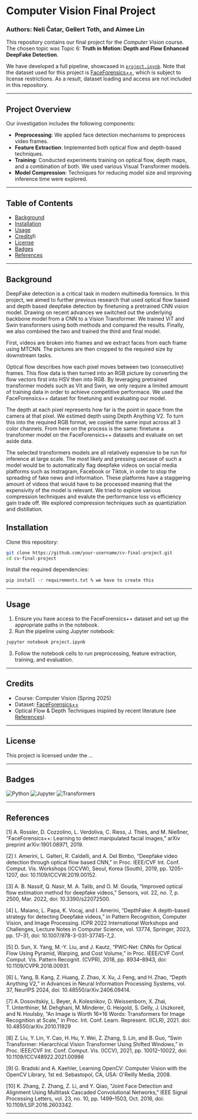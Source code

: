 # Computer Vision Final Project

### Authors: Neli Čatar, Gellert Toth, and Aimee Lin

This repository contains our final project for the *Computer Vision* course. The chosen topic was Topic 6: **Truth in Motion: Depth and Flow Enhanced DeepFake Detection**.

We have developed a full pipeline, showcased in [`project.ipynb`](project.ipynb). Note that the dataset used for this project is [FaceForensics++](https://github.com/ondyari/FaceForensics), which is subject to license restrictions. As a result, dataset loading and access are not included in this repository.

---

## Project Overview

Our investigation includes the following components:

* **Preprocessing**: We applied face detection mechanisms to preprocess video frames.
* **Feature Extraction**: Implemented both optical flow and depth-based techniques.
* **Training**: Conducted experiments training on optical flow, depth maps, and a combination of both. We used various Visual Transformer models.
* **Model Compression**: Techniques for reducing model size and improving inference time were explored.

---

## Table of Contents

* [Background](#background)
* [Installation](#installation)
* [Usage](#usage)
* [Credits](#credits)fi
* [License](#license)
* [Badges](#badges)
* [References](#references)

---

## Background

DeepFake detection is a critical task in modern multimedia forensics. In this project, we aimed to further previous research that used optical flow based and depth based deepfake detection by finetuning a pretrained CNN vision model. Drawing on recent advances we switched out the underlying backbone model from a CNN to a Vision Transformer. We trained ViT and Swin transformers using both methods and compared the results. Finally, we also combined the two and trained the third and final model.

First, videos are broken into frames and we extract faces from each frame using MTCNN. The pictures are then cropped to the required size by downstream tasks.   

Optical flow describes how each pixel moves between two (consecutive) frames. This flow data is then turned into an RGB picture by converting the flow vectors first into HSV then into RGB. By leveraging pretrained transformer models such as Vit and Swin, we only require a limited amount of training data in order to achieve competitive performace. We used the FaceForensics++ dataset for finetuning and evaluating our model. 

The depth at each pixel represents how far is the point in space from the camera at that pixel. We estimed depth using Depth Anything V2. To turn this into the required RGB format, we copied the same input across all 3 color channels. From here on the process is the same: finetune a transformer model on the FaceForensics++ datasets and evaluate on set aside data.

The selected transformers models are all relatively expensive to be run for inference at large scale. The most likely and pressing usecase of such a model would be to automatically flag deepfake videos on social media platforms such as Instragram, Facebook or Tiktok, in order to stop the spreading of fake news and information. These platforms have a staggering amount of videos that would have to be processed meaning that the expensivity of the model is relevant. We tried to explore various compression techniques and evalute the performance loss vs efficiency gain trade off. We explored compression techniques such as quantiziation and distillation.  

## Installation

Clone this repository:

```bash
git clone https://github.com/your-username/cv-final-project.git
cd cv-final-project
```

Install the required dependencies:

```bash
pip install -r requirements.txt % we have to create this
```

---

## Usage

1. Ensure you have access to the FaceForensics++ dataset and set up the appropriate paths in the notebook.
2. Run the pipeline using Jupyter notebook:

```bash
jupyter notebook project.ipynb
```

3. Follow the notebook cells to run preprocessing, feature extraction, training, and evaluation.

---

## Credits

* Course: Computer Vision (Spring 2025)
* Dataset: [FaceForensics++](https://github.com/ondyari/FaceForensics)
* Optical Flow & Depth Techniques inspired by recent literature (see [References](#references)).

---

## License

This project is licensed under the ...

---

## Badges

![Python](https://img.shields.io/badge/Python-3.8-blue)
![Jupyter](https://img.shields.io/badge/Jupyter-Notebook-orange)
![Transformers](https://img.shields.io/badge/Transformers-Used-success)

---

## References

[1] A. Rossler, D. Cozzolino, L. Verdoliva, C. Riess, J. Thies, and M. Nießner, “FaceForensics++: Learning to detect manipulated facial images,” arXiv preprint arXiv:1901.08971, 2019.

[2] I. Amerini, L. Galteri, R. Caldelli, and A. Del Bimbo, “Deepfake video detection through optical flow based CNN,” in Proc. IEEE/CVF Int. Conf. Comput. Vis. Workshops (ICCVW), Seoul, Korea (South), 2019, pp. 1205–1207, doi: 10.1109/ICCVW.2019.00152.

[3] A. B. Nassif, Q. Nasir, M. A. Talib, and O. M. Gouda, “Improved optical flow estimation method for deepfake videos,” Sensors, vol. 22, no. 7, p. 2500, Mar. 2022, doi: 10.3390/s22072500.

[4] L. Maiano, L. Papa, K. Vocaj, and I. Amerini, “DepthFake: A depth-based strategy for detecting Deepfake videos,” in Pattern Recognition, Computer Vision, and Image Processing. ICPR 2022 International Workshops and Challenges, Lecture Notes in Computer Science, vol. 13774, Springer, 2023, pp. 17–31, doi: 10.1007/978-3-031-37745-7_2.

[5] D. Sun, X. Yang, M.-Y. Liu, and J. Kautz, “PWC‑Net: CNNs for Optical Flow Using Pyramid, Warping, and Cost Volume,” in Proc. IEEE/CVF Conf. Comput. Vis. Pattern Recognit. (CVPR), 2018, pp. 8934–8943, doi: 10.1109/CVPR.2018.00931.

[6] L. Yang, B. Kang, Z. Huang, Z. Zhao, X. Xu, J. Feng, and H. Zhao, “Depth Anything V2,” in Advances in Neural Information Processing Systems, vol. 37, NeurIPS 2024, doi: 10.48550/arXiv.2406.09414.

[7] A. Dosovitskiy, L. Beyer, A. Kolesnikov, D. Weissenborn, X. Zhai, T. Unterthiner, M. Dehghani, M. Minderer, G. Heigold, S. Gelly, J. Uszkoreit, and N. Houlsby, “An Image is Worth 16×16 Words: Transformers for Image Recognition at Scale,” in Proc. Int. Conf. Learn. Represent. (ICLR), 2021. doi: 10.48550/arXiv.2010.11929

[8] Z. Liu, Y. Lin, Y. Cao, H. Hu, Y. Wei, Z. Zhang, S. Lin, and B. Guo, “Swin Transformer: Hierarchical Vision Transformer Using Shifted Windows,” in Proc. IEEE/CVF Int. Conf. Comput. Vis. (ICCV), 2021, pp. 10012–10022, doi: 10.1109/ICCV48922.2021.00986

[9] G. Bradski and A. Kaehler, Learning OpenCV: Computer Vision with the OpenCV Library, 1st ed. Sebastopol, CA, USA: O'Reilly Media, 2008.

[10] K. Zhang, Z. Zhang, Z. Li, and Y. Qiao, "Joint Face Detection and Alignment Using Multitask Cascaded Convolutional Networks," IEEE Signal Processing Letters, vol. 23, no. 10, pp. 1499–1503, Oct. 2016, doi: 10.1109/LSP.2016.2603342.


---
